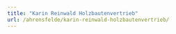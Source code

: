 ```yaml
---
title: "Karin Reinwald Holzbautenvertrieb"
url: /ahrensfelde/karin-reinwald-holzbautenvertrieb/
---
```

